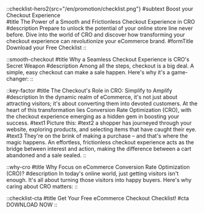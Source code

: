 ::checklist-hero2{src="/en/promotion/checklist.png"}
#subtext
Boost your Checkout Experience       
#title
The Power of a Smooth and Frictionless Checkout Experience in CRO
#description
Prepare to unlock the potential of your online store line never before. Dive into the world of CRO and discover how transforming your checkout experience can revolutionize your eCommerce brand.
#formTitle
Download your Free Checklist
::

::smooth-checkout
#title
Why a Seamless Checkout Experience is CRO's Secret Weapon
#description
Among all the steps, checkout is a big deal. A simple, easy checkout can make a sale happen. Here's why it's a game-changer:
::

::key-factor
#title
The Checkout's Role in CRO: Simplify to Amplify
#description
In the dynamic realm of eCommerce, it's not just about attracting visitors; it's about converting them into devoted customers. At the heart of this transformation lies Conversion Rate Optimization (CRO), with the checkout experience emerging as a hidden gem in boosting your success.
#text1
Picture this:
#text2
a shopper has journeyed through your website, exploring products, and selecting items that have caught their eye. 
#text3
They're on the brink of making a purchase – and that's where the magic happens. An effortless, frictionless checkout experience acts as the bridge between interest and action, making the difference between a cart abandoned and a sale sealed.
::

::why-cro
#title
Why Focus on eCommerce Conversion Rate Optimization (CRO)?
#description
In today's online world, just getting visitors isn't enough. It's all about turning those visitors into happy buyers. Here's why caring about CRO matters:
::

::checklist-cta
#title
Get Your Free eCommerce Checkout Checklist!
#cta
DOWNLOAD NOW
::